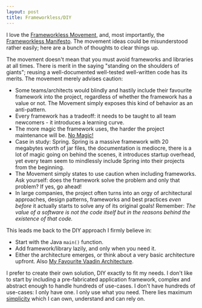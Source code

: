 ```yaml
---
layout: post
title: Frameworkless/DIY
---
```


I love the [Frameworkless Movement](https://www.frameworklessmovement.org/), and,
most importantly, the [Frameworkless Manifesto](https://github.com/frameworkless-movement/manifesto).
The movement ideas could be misunderstood rather easily; here are a bunch of thoughts to clear things up.

The movement doesn't mean that you must avoid frameworks and libraries at all times.
There is merit in the saying "standing on the shoulders of giants"; reusing a well-documented
well-tested well-written code has its merits. The movement merely advises caution:

* Some teams/architects would blindly and hastily include their favourite framework into the project,
  regardless of whether the framework has a value or not. The Movement simply exposes this
  kind of behavior as an anti-pattern.
* Every framework has a tradeoff: it needs to be taught to all team newcomers - it introduces
  a learning curve.
* The more magic the framework uses, the harder the project maintenance will be. [No Magic!](../no-magic/)
* Case in study: Spring. Spring is a massive framework with 20 megabytes worth of jar files,
  the documentation is mediocre, there is a lot of magic going on behind the scenes, it introduces
  startup overhead, yet every team seem to mindlessly include Spring into their projects from the beginning.
* The Movement simply states to use caution when including frameworks. Ask yourself: does the framework
  solve the problem and only that problem? If yes, go ahead!
* In large companies, the project often turns into an orgy of architectural approaches, design patterns, frameworks and best
  practices *even before* it actually starts to solve any of its original goals! Remember:
  *The value of a software is not the code itself but in the reasons behind the existence of that code.*

This leads me back to the DIY approach I firmly believe in:

* Start with the Java `main()` function.
* Add framework/library lazily, and only when you need it.
* Either the architecture emerges, or think about a very basic architecture upfront. Also [My Favourite Vaadin Architecture](../my-favorite-vaadin-architecture/).

I prefer to create their own solution, DIY exactly to fit my needs.
I don't like to start by including a pre-fabricated application framework,
complex and abstract enough to handle hundreds of use-cases.
I don't have hundreds of use-cases: I only have one.
I only use what you need. There lies maximum [simplicity](../on-simplicity/) which I can own, understand and can rely on.
